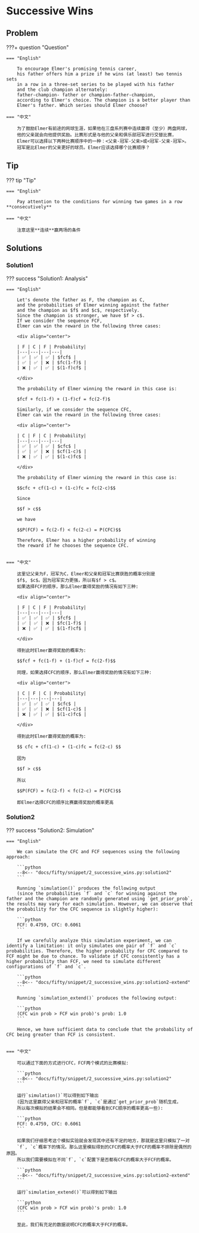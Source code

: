 # Successive Wins

## Problem

???+ question "Question"

    === "English"

        To encourage Elmer's promising tennis career,
        his father offers him a prize if he wins (at least) two tennis sets
        in a row in a three-set series to be played with his father
        and the club champion alternately:
        father-champion- father or champion-father-champion,
        according to Elmer's choice. The champion is a better player than
        Elmer's father. Which series should Elmer choose?

    === "中文"

        为了鼓励Elmer有前途的网球生涯，如果他在三盘系列赛中连续赢得（至少）两盘网球，
        他的父亲就会向他提供奖励。比赛形式是与他的父亲和俱乐部冠军进行交替比赛，
        Elmer可以选择以下两种比赛顺序中的一种：<父亲-冠军-父亲>或<冠军-父亲-冠军>。
        冠军是比Elmer的父亲更好的球员。Elmer应该选择哪个比赛顺序？


## Tip

??? tip "Tip"

    === "English"

        Pay attention to the conditions for winning two games in a row **consecutively**

    === "中文"

        注意这里**连续**赢两场的条件


## Solutions

### Solution1

??? success "Solution1: Analysis"

    === "English"

        Let's denote the father as F, the champion as C,
        and the probabilities of Elmer winning against the father
        and the champion as $f$ and $c$, respectively.
        Since the champion is stronger, we have $f > c$.
        If we consider the sequence FCF,
        Elmer can win the reward in the following three cases:

        <div align="center">

        | F | C | F | Probability|
        |---|---|---|---|
        | ✅ | ✅ | ✅ | $fcf$ |
        | ✅ | ✅ | ❌ | $fc(1-f)$ |
        | ❌ | ✅ | ✅ | $(1-f)cf$ |

        </div>

        The probability of Elmer winning the reward in this case is:

        $fcf + fc(1-f) + (1-f)cf = fc(2-f)$

        Similarly, if we consider the sequence CFC,
        Elmer can win the reward in the following three cases:

        <div align="center">

        | C | F | C | Probability|
        |---|---|---|---|
        | ✅ | ✅ | ✅ | $cfc$ |
        | ✅ | ✅ | ❌ | $cf(1-c)$ |
        | ❌ | ✅ | ✅ | $(1-c)fc$ |

        </div>

        The probability of Elmer winning the reward in this case is:

        $$cfc + cf(1-c) + (1-c)fc = fc(2-c)$$

        Since

        $$f > c$$

        we have

        $$P(FCF) = fc(2-f) < fc(2-c) = P(CFC)$$

        Therefore, Elmer has a higher probability of winning
        the reward if he chooses the sequence CFC.


    === "中文"

        这里记父亲为F，冠军为C，Elmer和父亲和冠军比赛获胜的概率分别是
        $f$, $c$。因为冠军实力更强，所以有$f > c$。
        如果选择FCF的顺序，那么Elmer赢得奖励的情况有如下三种:

        <div align="center">

        | F | C | F | Probability|
        |---|---|---|---|
        | ✅ | ✅ | ✅ | $fcf$ |
        | ✅ | ✅ | ❌ | $fc(1-f)$ |
        | ❌ | ✅ | ✅ | $(1-f)cf$ |

        </div>

        得到此时Elmer赢得奖励的概率为:

        $$fcf + fc(1-f) + (1-f)cf = fc(2-f)$$

        同理，如果选择CFC的顺序，那么Elmer赢得奖励的情况有如下三种:

        <div align="center">

        | C | F | C | Probability|
        |---|---|---|---|
        | ✅ | ✅ | ✅ | $cfc$ |
        | ✅ | ✅ | ❌ | $cf(1-c)$ |
        | ❌ | ✅ | ✅ | $(1-c)fc$ |

        </div>

        得到此时Elmer赢得奖励的概率为:

        $$ cfc + cf(1-c) + (1-c)fc = fc(2-c) $$

        因为

        $$f > c$$

        所以

        $$P(FCF) = fc(2-f) < fc(2-c) = P(CFC)$$

        即Elmer选择CFC的顺序比赛赢得奖励的概率更高


### Solution2


??? success "Solution2: Simulation"

    === "English"

        We can simulate the CFC and FCF sequences using the following approach:

        ```python
        --8<-- "docs/fifty/snippet/2_successive_wins.py:solution2"
        ```

        Running `simulation()` produces the following output
        (since the probabilities `f` and `c` for winning against the father and the champion are randomly generated using `get_prior_prob`, the results may vary for each simulation. However, we can observe that the probability for the CFC sequence is slightly higher):

        ```python
        FCF: 0.4759, CFC: 0.6061
        ```

        If we carefully analyze this simulation experiment, we can identify a limitation: it only simulates one pair of `f` and `c` probabilities. Therefore, the higher probability for CFC compared to FCF might be due to chance. To validate if CFC consistently has a higher probability than FCF, we need to simulate different configurations of `f` and `c`.

        ```python
        --8<-- "docs/fifty/snippet/2_successive_wins.py:solution2-extend"
        ```

        Running `simulation_extend()` produces the following output:

        ```python
        (CFC win prob > FCF win prob)'s prob: 1.0
        ```

        Hence, we have sufficient data to conclude that the probability of CFC being greater than FCF is consistent.


    === "中文"

        可以通过下面的方式进行CFC，FCF两个模式的比赛模拟:

        ```python
        --8<-- "docs/fifty/snippet/2_successive_wins.py:solution2"
        ```

        运行`simulation()`可以得到如下输出
        (因为这里赢得父亲和冠军的概率`f`, `c`是通过`get_prior_prob`随机生成，
        所以每次模拟的结果会不相同。但是都能够看到CFC顺序的概率更高一些):

        ```python
        FCF: 0.4759, CFC: 0.6061
        ```

        如果我们仔细思考这个模拟实验就会发现其中还有不足的地方，那就是这里只模拟了一对
        `f`, `c`概率下的情况。那么这里模拟得到的CFC的概率大于FCF的概率不排除是偶然的原因。
        所以我们需要模拟在不同`f`, `c`配置下是否都有CFC的概率大于FCF的概率。

        ```python
        --8<-- "docs/fifty/snippet/2_successive_wins.py:solution2-extend"
        ```

        运行`simulation_extend()`可以得到如下输出

        ```python
        (CFC win prob > FCF win prob)'s prob: 1.0
        ```

        至此，我们有充足的数据说明CFC的概率大于FCF的概率。
